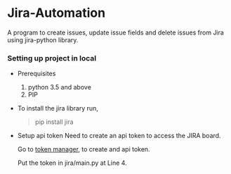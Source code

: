 # Jira-Automation
A program to create issues, update issue fields and delete issues from Jira using jira-python library.

### Setting up project in local
- Prerequisites
    1) python 3.5 and above
    2) PIP

- To install the jira library run,
    > pip install jira

- Setup api token
    Need to create an api token to access the JIRA board.

    Go to [token manager](https://id.atlassian.com/manage-profile/security/api-tokens), to create and api token.

    Put the token in jira/main.py at Line 4.

